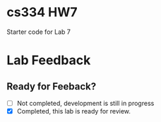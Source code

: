 # cs334 HW7
Starter code for Lab 7

# Lab Feedback

## Ready for Feeback?
 - [ ] Not completed, development is still in progress
 - [x] Completed, this lab is ready for review.
